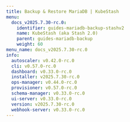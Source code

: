 ```yaml
---
title: Backup & Restore MariaDB | KubeStash
menu:
  docs_v2025.7.30-rc.0:
    identifier: guides-mariadb-backup-stashv2
    name: KubeStash (aka Stash 2.0)
    parent: guides-mariadb-backup
    weight: 60
menu_name: docs_v2025.7.30-rc.0
info:
  autoscaler: v0.42.0-rc.0
  cli: v0.57.0-rc.0
  dashboard: v0.33.0-rc.0
  installer: v2025.7.30-rc.0
  ops-manager: v0.44.0-rc.0
  provisioner: v0.57.0-rc.0
  schema-manager: v0.33.0-rc.0
  ui-server: v0.33.0-rc.0
  version: v2025.7.30-rc.0
  webhook-server: v0.33.0-rc.0
---
```


